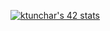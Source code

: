 [![ktunchar's 42 stats](https://badge.mediaplus.ma/darkblue/ktunchar)](https://github.com/oakoudad/badge42)
